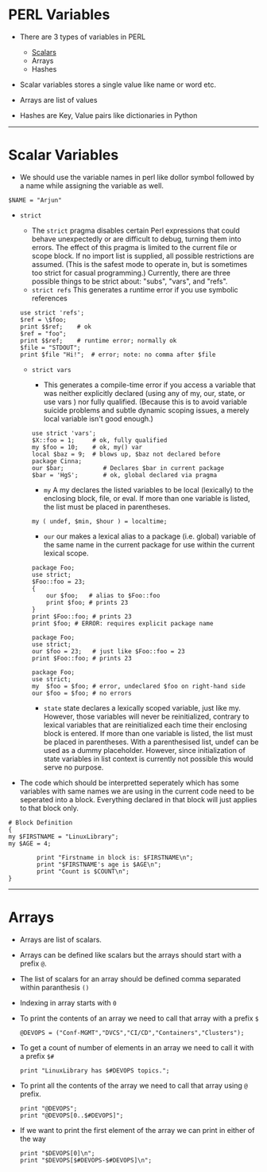 # PERL Variables

- There are 3 types of variables in PERL
	- [Scalars](https://github.com/LinuxLibrary/perl/blob/master/notes/03-Variables.md#scalar-variables)
	- Arrays
	- Hashes

- Scalar variables stores a single value like name or word etc.
- Arrays are list of values
- Hashes are Key, Value pairs like dictionaries in Python
---

# Scalar Variables

- We should use the variable names in perl like dollor symbol followed by a name while assigning the variable as well.
	
```
$NAME = "Arjun"
```

- `strict`

	- The `strict` pragma disables certain Perl expressions that could behave unexpectedly or are difficult to debug, turning them into errors. The effect of this pragma is limited to the current file or scope block. If no import list is supplied, all possible restrictions are assumed. (This is the safest mode to operate in, but is sometimes too strict for casual programming.) Currently, there are three possible things to be strict about: "subs", "vars", and "refs".
	- `strict refs`
	 This generates a runtime error if you use symbolic references

	```
	use strict 'refs';
	$ref = \$foo;
	print $$ref;	# ok
	$ref = "foo";
	print $$ref;	# runtime error; normally ok
	$file = "STDOUT";
	print $file "Hi!";	# error; note: no comma after $file
	```

	- `strict vars`
	
		- This generates a compile-time error if you access a variable that was neither explicitly declared (using any of my, our, state, or use vars ) nor fully qualified. (Because this is to avoid variable suicide problems and subtle dynamic scoping issues, a merely local variable isn't good enough.)

		```
		use strict 'vars';
		$X::foo = 1;	 # ok, fully qualified
		my $foo = 10;	 # ok, my() var
		local $baz = 9;	 # blows up, $baz not declared before
		package Cinna;
		our $bar;			# Declares $bar in current package
		$bar = 'HgS';		# ok, global declared via pragma
		```

		- `my`
		A my declares the listed variables to be local (lexically) to the enclosing block, file, or eval. If more than one variable is listed, the list must be placed in parentheses.

		```
		my ( undef, $min, $hour ) = localtime;
		```

		- `our`
		our makes a lexical alias to a package (i.e. global) variable of the same name in the current package for use within the current lexical scope.

		```
		package Foo;
		use strict;
		$Foo::foo = 23;
		{
			our $foo;   # alias to $Foo::foo
			print $foo; # prints 23
		}
		print $Foo::foo; # prints 23
		print $foo; # ERROR: requires explicit package name
		```

		```
		package Foo;
		use strict;
		our $foo = 23;   # just like $Foo::foo = 23
		print $Foo::foo; # prints 23
		```

		```
		package Foo;
		use strict;
		my  $foo = $foo; # error, undeclared $foo on right-hand side
		our $foo = $foo; # no errors
		```

		- `state`
		state declares a lexically scoped variable, just like my. However, those variables will never be reinitialized, contrary to lexical variables that are reinitialized each time their enclosing block is entered. If more than one variable is listed, the list must be placed in parentheses. With a parenthesised list, undef can be used as a dummy placeholder. However, since initialization of state variables in list context is currently not possible this would serve no purpose.

- The code which should be interpretted seperately which has some variables with same names we are using in the current code need to be seperated into a block. Everything declared in that block will just applies to that block only. 

```
# Block Definition
{
my $FIRSTNAME = "LinuxLibrary";
my $AGE = 4;

        print "Firstname in block is: $FIRSTNAME\n";
        print "$FIRSTNAME's age is $AGE\n";
       	print "Count is $COUNT\n";
}
```

---

# Arrays

- Arrays are list of scalars.
- Arrays can be defined like scalars but the arrays should start with a prefix `@`.
- The list of scalars for an array should be defined comma separated within paranthesis `()`
- Indexing in array starts with `0`
- To print the contents of an array we need to call that array with a prefix `$`

	```
	@DEVOPS = ("Conf-MGMT","DVCS","CI/CD","Containers","Clusters");
	```

- To get a count of number of elements in an array we need to call it with a prefix `$#`

	```
	print "LinuxLibrary has $#DEVOPS topics.";
	```

- To print all the contents of the array we need to call that array using `@` prefix.

	```
	print "@DEVOPS";
	print "@DEVOPS[0..$#DEVOPS]";
	```

- If we want to print the first element of the array we can print in either of the way
	
	```
	print "$DEVOPS[0]\n";
	print "$DEVOPS[$#DEVOPS-$#DEVOPS]\n";
	```
